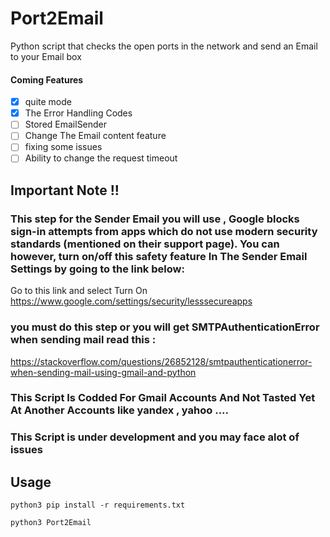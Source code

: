 # Port2Email
Python script that checks the open ports in the network and send an Email to your Email box
#### Coming Features
- [x] quite mode
- [x] The Error Handling Codes 
- [ ] Stored EmailSender
- [ ] Change The Email content feature
- [ ] fixing some issues
- [ ] Ability to change the request timeout 
 
## Important Note !!
### This step for the Sender Email you will use ,  Google blocks sign-in attempts from apps which do not use modern security standards (mentioned on their support page). You can however, turn on/off this safety feature In The Sender Email Settings by going to the link below:
Go to this link and select Turn On
https://www.google.com/settings/security/lesssecureapps
### you must do this step or you will get SMTPAuthenticationError when sending mail read this :
https://stackoverflow.com/questions/26852128/smtpauthenticationerror-when-sending-mail-using-gmail-and-python
### This Script Is Codded For Gmail Accounts And Not Tasted Yet At Another Accounts like yandex , yahoo ....  
### This Script is under development and you may face alot of issues 


## Usage 
```
python3 pip install -r requirements.txt
```
```
python3 Port2Email
```
